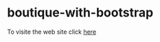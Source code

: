# boutique-with-bootstrap
To visite the web site click [here](https://baddou-rachid.github.io/boutique-with-bootstrap/)
